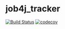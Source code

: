 # job4j_tracker

[![Build Status](https://travis-ci.com/aswsx/job4j_tracker.svg?branch=master)](https://travis-ci.com/aswsx/job4j_tracker)
[![codecov](https://codecov.io/gh/aswsx/job4j_tracker/branch/master/graph/badge.svg?token=CFOYCL8LHR)](https://codecov.io/gh/aswsx/job4j_tracker)

